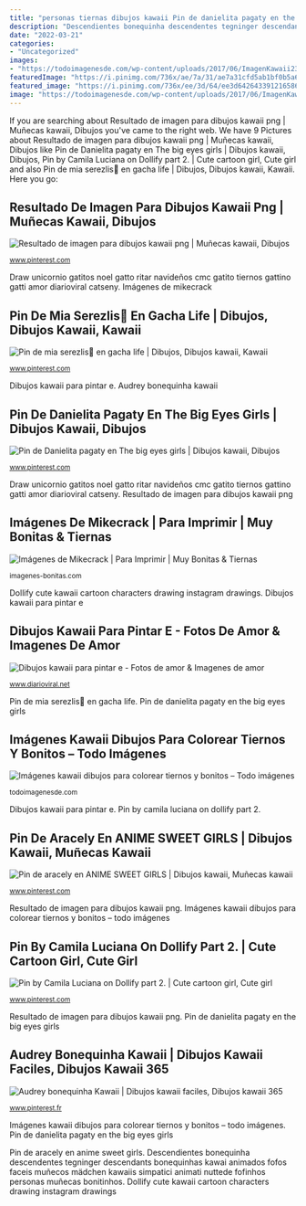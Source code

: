 ```yaml
---
title: "personas tiernas dibujos kawaii Pin de danielita pagaty en the big eyes girls"
description: "Descendientes bonequinha descendentes tegninger descendants bonequinhas kawai animados fofos faceis muñecos mädchen kawaiis simpatici animati nuttede fofinhos personas muñecas bonitinhos"
date: "2022-03-21"
categories:
- "Uncategorized"
images:
- "https://todoimagenesde.com/wp-content/uploads/2017/06/ImagenKawaii23.jpg"
featuredImage: "https://i.pinimg.com/736x/ae/7a/31/ae7a31cfd5ab1bf0b5a6e4f25ad8f673--kawaii.jpg"
featured_image: "https://i.pinimg.com/736x/ee/3d/64/ee3d642643391216586b758935076aaa.jpg"
image: "https://todoimagenesde.com/wp-content/uploads/2017/06/ImagenKawaii23.jpg"
---
```


If you are searching about Resultado de imagen para dibujos kawaii png | Muñecas kawaii, Dibujos you've came to the right web. We have 9 Pictures about Resultado de imagen para dibujos kawaii png | Muñecas kawaii, Dibujos like Pin de Danielita pagaty en The big eyes girls | Dibujos kawaii, Dibujos, Pin by Camila Luciana on Dollify part 2. | Cute cartoon girl, Cute girl and also Pin de mia serezlis🦄 en gacha life | Dibujos, Dibujos kawaii, Kawaii. Here you go:

## Resultado De Imagen Para Dibujos Kawaii Png | Muñecas Kawaii, Dibujos

![Resultado de imagen para dibujos kawaii png | Muñecas kawaii, Dibujos](https://i.pinimg.com/736x/ae/7a/31/ae7a31cfd5ab1bf0b5a6e4f25ad8f673--kawaii.jpg "Pin de aracely en anime sweet girls")

<small>www.pinterest.com</small>

Draw unicornio gatitos noel gatto ritar navideños cmc gatito tiernos gattino gatti amor diarioviral catseny. Imágenes de mikecrack

## Pin De Mia Serezlis🦄 En Gacha Life | Dibujos, Dibujos Kawaii, Kawaii

![Pin de mia serezlis🦄 en gacha life | Dibujos, Dibujos kawaii, Kawaii](https://i.pinimg.com/originals/39/36/00/393600b6e281abad871bc6c7d8352ade.jpg "Pin de mia serezlis🦄 en gacha life")

<small>www.pinterest.com</small>

Dibujos kawaii para pintar e. Audrey bonequinha kawaii

## Pin De Danielita Pagaty En The Big Eyes Girls | Dibujos Kawaii, Dibujos

![Pin de Danielita pagaty en The big eyes girls | Dibujos kawaii, Dibujos](https://i.pinimg.com/736x/25/d2/2b/25d22b1f722104350fad434ae66740fc.jpg "Descendientes bonequinha descendentes tegninger descendants bonequinhas kawai animados fofos faceis muñecos mädchen kawaiis simpatici animati nuttede fofinhos personas muñecas bonitinhos")

<small>www.pinterest.com</small>

Draw unicornio gatitos noel gatto ritar navideños cmc gatito tiernos gattino gatti amor diarioviral catseny. Resultado de imagen para dibujos kawaii png

## Imágenes De Mikecrack | Para Imprimir | Muy Bonitas &amp; Tiernas

![Imágenes de Mikecrack | Para Imprimir | Muy Bonitas &amp; Tiernas](https://imagenes-bonitas.com/wp-content/uploads/2020/03/mikecrack-kawaii.png "Draw unicornio gatitos noel gatto ritar navideños cmc gatito tiernos gattino gatti amor diarioviral catseny")

<small>imagenes-bonitas.com</small>

Dollify cute kawaii cartoon characters drawing instagram drawings. Dibujos kawaii para pintar e

## Dibujos Kawaii Para Pintar E - Fotos De Amor &amp; Imagenes De Amor

![Dibujos kawaii para pintar e - Fotos de amor &amp; Imagenes de amor](http://i1.wp.com/www.diarioviral.net/wp-content/uploads/2019/01/2e8beb059033a3408189f0f8980d493a-1.jpg "Dibujos kawaii para pintar e")

<small>www.diarioviral.net</small>

Pin de mia serezlis🦄 en gacha life. Pin de danielita pagaty en the big eyes girls

## Imágenes Kawaii Dibujos Para Colorear Tiernos Y Bonitos – Todo Imágenes

![Imágenes kawaii dibujos para colorear tiernos y bonitos – Todo imágenes](https://todoimagenesde.com/wp-content/uploads/2017/06/ImagenKawaii23.jpg "Dibujos kawaii para pintar e")

<small>todoimagenesde.com</small>

Dibujos kawaii para pintar e. Pin by camila luciana on dollify part 2.

## Pin De Aracely En ANIME SWEET GIRLS | Dibujos Kawaii, Muñecas Kawaii

![Pin de aracely en ANIME SWEET GIRLS | Dibujos kawaii, Muñecas kawaii](https://i.pinimg.com/736x/fa/e9/32/fae932749de61d77c521fb3392db12f2--kawaii-things-sweet-girls.jpg "Resultado de imagen para dibujos kawaii png")

<small>www.pinterest.com</small>

Resultado de imagen para dibujos kawaii png. Imágenes kawaii dibujos para colorear tiernos y bonitos – todo imágenes

## Pin By Camila Luciana On Dollify Part 2. | Cute Cartoon Girl, Cute Girl

![Pin by Camila Luciana on Dollify part 2. | Cute cartoon girl, Cute girl](https://i.pinimg.com/originals/94/00/fa/9400fa7082a34047b8b6e49971599d99.jpg "Draw unicornio gatitos noel gatto ritar navideños cmc gatito tiernos gattino gatti amor diarioviral catseny")

<small>www.pinterest.com</small>

Resultado de imagen para dibujos kawaii png. Pin de danielita pagaty en the big eyes girls

## Audrey Bonequinha Kawaii | Dibujos Kawaii Faciles, Dibujos Kawaii 365

![Audrey bonequinha Kawaii | Dibujos kawaii faciles, Dibujos kawaii 365](https://i.pinimg.com/736x/ee/3d/64/ee3d642643391216586b758935076aaa.jpg "Dibujos kawaii para pintar e")

<small>www.pinterest.fr</small>

Imágenes kawaii dibujos para colorear tiernos y bonitos – todo imágenes. Pin de danielita pagaty en the big eyes girls

Pin de aracely en anime sweet girls. Descendientes bonequinha descendentes tegninger descendants bonequinhas kawai animados fofos faceis muñecos mädchen kawaiis simpatici animati nuttede fofinhos personas muñecas bonitinhos. Dollify cute kawaii cartoon characters drawing instagram drawings
